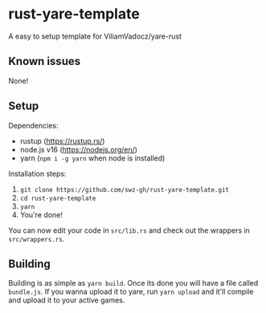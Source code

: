 # rust-yare-template

A easy to setup template for ViliamVadocz/yare-rust

## Known issues

None!

## Setup

Dependencies:

- rustup (https://rustup.rs/)
- node.js v16 (https://nodejs.org/en/)
- yarn (`npm i -g yarn` when node is installed)

Installation steps:

1. `git clone https://github.com/swz-gh/rust-yare-template.git`
2. `cd rust-yare-template`
3. `yarn`
4. You're done!

You can now edit your code in `src/lib.rs` and check out the wrappers in `src/wrappers.rs`.

## Building

Building is as simple as `yarn build`. Once its done you will have a file called `bundle.js`.
If you wanna upload it to yare, run `yarn upload` and it'll compile and upload it to your active games.
